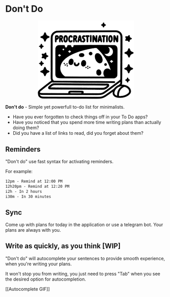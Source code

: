 
# Don't Do

<p align="center">
    <img src="./docs/readme-logo.svg" width="300">
</p>

**Don't do** - Simple yet powerfull to-do list for minimalists.
- Have you ever forgotten to check things off in your To Do apps?
- Have you noticed that you spend more time writing plans than actually doing them?
- Did you have a list of links to read, did you forget about them?

## Reminders
"Don't do" use fast syntax for activating reminders.

For example:

```plaintext
12pm - Remind at 12:00 PM
12h20pm - Remind at 12:20 PM
i2h - In 2 hours
i30m - In 30 minutes
```

## Sync
Come up with plans for today in the application or use a telegram bot.
Your plans are always with you.

## Write as quickly, as you think [WIP]
"Don't do" will autocomplete your sentences to provide smooth experience, when you're writing your plans.

It won't stop you from writing, you just need to press "Tab" when you see the desired option for autocompletion.

[[Autocomplete GIF]]
